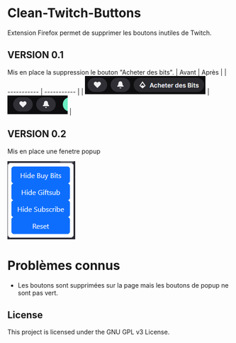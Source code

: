 # Clean-Twitch-Buttons
Extension Firefox permet de supprimer les boutons inutiles de Twitch.

## VERSION 0.1
Mis en place la suppression le bouton "Acheter des bits".
| Avant | Après |
| ----------- | ----------- |
| ![alt text](img/Screenshot_Avant_Acheterdesbits.png) | ![alt text](img/Screenshot_Apres_Acheterdesbits.png) |

## VERSION 0.2

Mis en place une fenetre popup

![alt text](img/fenetre_popupVersion0dot2.png)

# Problèmes connus
- Les boutons sont supprimées sur la page mais les boutons de popup ne sont pas vert.

## License

This project is licensed under the GNU GPL v3 License.